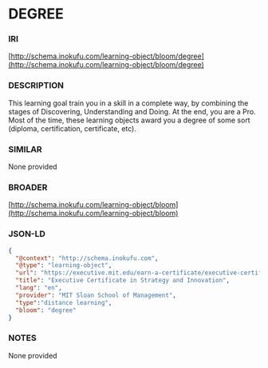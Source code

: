 # DEGREE

### IRI
[http://schema.inokufu.com/learning-object/bloom/degree](http://schema.inokufu.com/learning-object/bloom/degree)

### DESCRIPTION
This learning goal train you in a skill in a complete way, by combining the stages of Discovering, Understanding and Doing. At the end, you are a Pro. Most of the time, these learning objects award you a degree of some sort (diploma, certification, certificate, etc).

### SIMILAR
None provided

### BROADER
[http://schema.inokufu.com/learning-object/bloom](http://schema.inokufu.com/learning-object/bloom)

### JSON-LD
```json
{
  "@context": "http://schema.inokufu.com",
  "@type": "learning-object",
  "url": "https://executive.mit.edu/earn-a-certificate/executive-certificate-in-strategy-and-innovation/a0F6g000005RcbiEAC.html",
  "title": "Executive Certificate in Strategy and Innovation",
  "lang": "en",
  "provider": "MIT Sloan School of Management",
  "type":"distance learning",
  "bloom": "degree"
}
```

### NOTES
None provided
